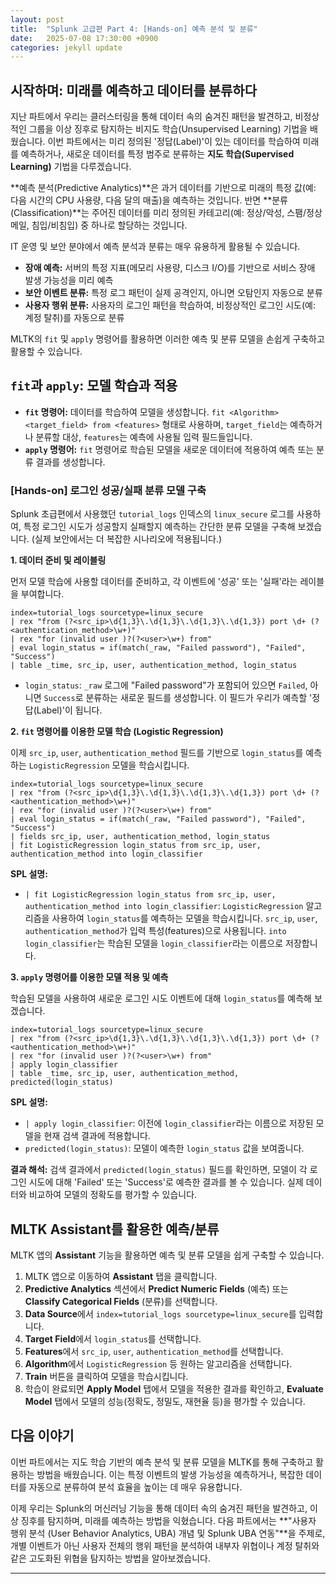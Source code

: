 ```yaml
---
layout: post
title:  "Splunk 고급편 Part 4: [Hands-on] 예측 분석 및 분류"
date:   2025-07-08 17:30:00 +0900
categories: jekyll update
---
```


## 시작하며: 미래를 예측하고 데이터를 분류하다

지난 파트에서 우리는 클러스터링을 통해 데이터 속의 숨겨진 패턴을 발견하고, 비정상적인 그룹을 이상 징후로 탐지하는 비지도 학습(Unsupervised Learning) 기법을 배웠습니다. 이번 파트에서는 미리 정의된 '정답(Label)'이 있는 데이터를 학습하여 미래를 예측하거나, 새로운 데이터를 특정 범주로 분류하는 **지도 학습(Supervised Learning)** 기법을 다루겠습니다.

**예측 분석(Predictive Analytics)**은 과거 데이터를 기반으로 미래의 특정 값(예: 다음 시간의 CPU 사용량, 다음 달의 매출)을 예측하는 것입니다. 반면 **분류(Classification)**는 주어진 데이터를 미리 정의된 카테고리(예: 정상/악성, 스팸/정상 메일, 침입/비침입) 중 하나로 할당하는 것입니다.

IT 운영 및 보안 분야에서 예측 분석과 분류는 매우 유용하게 활용될 수 있습니다.

*   **장애 예측:** 서버의 특정 지표(메모리 사용량, 디스크 I/O)를 기반으로 서비스 장애 발생 가능성을 미리 예측
*   **보안 이벤트 분류:** 특정 로그 패턴이 실제 공격인지, 아니면 오탐인지 자동으로 분류
*   **사용자 행위 분류:** 사용자의 로그인 패턴을 학습하여, 비정상적인 로그인 시도(예: 계정 탈취)를 자동으로 분류

MLTK의 `fit` 및 `apply` 명령어를 활용하면 이러한 예측 및 분류 모델을 손쉽게 구축하고 활용할 수 있습니다.

## `fit`과 `apply`: 모델 학습과 적용

*   **`fit` 명령어:** 데이터를 학습하여 모델을 생성합니다. `fit <Algorithm> <target_field> from <features>` 형태로 사용하며, `target_field`는 예측하거나 분류할 대상, `features`는 예측에 사용될 입력 필드들입니다.
*   **`apply` 명령어:** `fit` 명령어로 학습된 모델을 새로운 데이터에 적용하여 예측 또는 분류 결과를 생성합니다.

### [Hands-on] 로그인 성공/실패 분류 모델 구축

Splunk 초급편에서 사용했던 `tutorial_logs` 인덱스의 `linux_secure` 로그를 사용하여, 특정 로그인 시도가 성공할지 실패할지 예측하는 간단한 분류 모델을 구축해 보겠습니다. (실제 보안에서는 더 복잡한 시나리오에 적용됩니다.)

**1. 데이터 준비 및 레이블링**

먼저 모델 학습에 사용할 데이터를 준비하고, 각 이벤트에 '성공' 또는 '실패'라는 레이블을 부여합니다.

```spl
index=tutorial_logs sourcetype=linux_secure
| rex "from (?<src_ip>\d{1,3}\.\d{1,3}\.\d{1,3}\.\d{1,3}) port \d+ (?<authentication_method>\w+)"
| rex "for (invalid user )?(?<user>\w+) from"
| eval login_status = if(match(_raw, "Failed password"), "Failed", "Success")
| table _time, src_ip, user, authentication_method, login_status
```

*   `login_status`: `_raw` 로그에 "Failed password"가 포함되어 있으면 `Failed`, 아니면 `Success`로 분류하는 새로운 필드를 생성합니다. 이 필드가 우리가 예측할 '정답(Label)'이 됩니다.

**2. `fit` 명령어를 이용한 모델 학습 (Logistic Regression)**

이제 `src_ip`, `user`, `authentication_method` 필드를 기반으로 `login_status`를 예측하는 `LogisticRegression` 모델을 학습시킵니다.

```spl
index=tutorial_logs sourcetype=linux_secure
| rex "from (?<src_ip>\d{1,3}\.\d{1,3}\.\d{1,3}\.\d{1,3}) port \d+ (?<authentication_method>\w+)"
| rex "for (invalid user )?(?<user>\w+) from"
| eval login_status = if(match(_raw, "Failed password"), "Failed", "Success")
| fields src_ip, user, authentication_method, login_status
| fit LogisticRegression login_status from src_ip, user, authentication_method into login_classifier
```

**SPL 설명:**

*   `| fit LogisticRegression login_status from src_ip, user, authentication_method into login_classifier`: `LogisticRegression` 알고리즘을 사용하여 `login_status`를 예측하는 모델을 학습시킵니다. `src_ip`, `user`, `authentication_method`가 입력 특성(features)으로 사용됩니다. `into login_classifier`는 학습된 모델을 `login_classifier`라는 이름으로 저장합니다.

**3. `apply` 명령어를 이용한 모델 적용 및 예측**

학습된 모델을 사용하여 새로운 로그인 시도 이벤트에 대해 `login_status`를 예측해 보겠습니다.

```spl
index=tutorial_logs sourcetype=linux_secure
| rex "from (?<src_ip>\d{1,3}\.\d{1,3}\.\d{1,3}\.\d{1,3}) port \d+ (?<authentication_method>\w+)"
| rex "for (invalid user )?(?<user>\w+) from"
| apply login_classifier
| table _time, src_ip, user, authentication_method, predicted(login_status)
```

**SPL 설명:**

*   `| apply login_classifier`: 이전에 `login_classifier`라는 이름으로 저장된 모델을 현재 검색 결과에 적용합니다.
*   `predicted(login_status)`: 모델이 예측한 `login_status` 값을 보여줍니다.

**결과 해석:**
검색 결과에서 `predicted(login_status)` 필드를 확인하면, 모델이 각 로그인 시도에 대해 'Failed' 또는 'Success'로 예측한 결과를 볼 수 있습니다. 실제 데이터와 비교하여 모델의 정확도를 평가할 수 있습니다.

## MLTK Assistant를 활용한 예측/분류

MLTK 앱의 **Assistant** 기능을 활용하면 예측 및 분류 모델을 쉽게 구축할 수 있습니다.

1.  MLTK 앱으로 이동하여 **Assistant** 탭을 클릭합니다.
2.  **Predictive Analytics** 섹션에서 **Predict Numeric Fields** (예측) 또는 **Classify Categorical Fields** (분류)를 선택합니다.
3.  **Data Source**에서 `index=tutorial_logs sourcetype=linux_secure`를 입력합니다.
4.  **Target Field**에서 `login_status`를 선택합니다.
5.  **Features**에서 `src_ip`, `user`, `authentication_method`를 선택합니다.
6.  **Algorithm**에서 `LogisticRegression` 등 원하는 알고리즘을 선택합니다.
7.  **Train** 버튼을 클릭하여 모델을 학습시킵니다.
8.  학습이 완료되면 **Apply Model** 탭에서 모델을 적용한 결과를 확인하고, **Evaluate Model** 탭에서 모델의 성능(정확도, 정밀도, 재현율 등)을 평가할 수 있습니다.

## 다음 이야기

이번 파트에서는 지도 학습 기반의 예측 분석 및 분류 모델을 MLTK를 통해 구축하고 활용하는 방법을 배웠습니다. 이는 특정 이벤트의 발생 가능성을 예측하거나, 복잡한 데이터를 자동으로 분류하여 분석 효율을 높이는 데 매우 유용합니다.

이제 우리는 Splunk의 머신러닝 기능을 통해 데이터 속의 숨겨진 패턴을 발견하고, 이상 징후를 탐지하며, 미래를 예측하는 방법을 익혔습니다. 다음 파트에서는 **"사용자 행위 분석 (User Behavior Analytics, UBA) 개념 및 Splunk UBA 연동"**을 주제로, 개별 이벤트가 아닌 사용자 전체의 행위 패턴을 분석하여 내부자 위협이나 계정 탈취와 같은 고도화된 위협을 탐지하는 방법을 알아보겠습니다.

---

